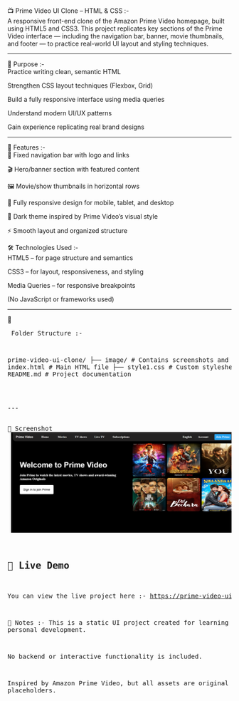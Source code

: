 📺 Prime Video UI Clone – HTML & CSS :- <br/>
A responsive front-end clone of the Amazon Prime Video homepage, built using HTML5 and CSS3. This project replicates key sections of the Prime Video interface — including the navigation bar, banner, movie thumbnails, and footer — to practice real-world UI layout and styling techniques.


---

🎯 Purpose :-<br/>
Practice writing clean, semantic HTML

Strengthen CSS layout techniques (Flexbox, Grid)

Build a fully responsive interface using media queries

Understand modern UI/UX patterns

Gain experience replicating real brand designs

---

🚀 Features :-<br/>
🧭 Fixed navigation bar with logo and links

🎬 Hero/banner section with featured content

🖼️ Movie/show thumbnails in horizontal rows

📱 Fully responsive design for mobile, tablet, and desktop

🌙 Dark theme inspired by Prime Video’s visual style

⚡ Smooth layout and organized structure

🛠️ Technologies Used :-<br/>
HTML5 – for page structure and semantics

CSS3 – for layout, responsiveness, and styling

Media Queries – for responsive breakpoints

(No JavaScript or frameworks used)

---

📂<pre> Folder Structure :-

prime-video-ui-clone/
├── image/           # Contains screenshots and media
├── index.html       # Main HTML file
├── style1.css       # Custom stylesheet
└── README.md        # Project documentation

 <pre/>
---
 
📸 Screenshot<br/>
![Screenshot](./image/Screenshot.jpg)


## 🔗 Live Demo 
You can view the live project here :-
https://prime-video-ui-clone.vercel.app/


📌 Notes :-
This is a static UI project created for learning and personal development.

No backend or interactive functionality is included.

Inspired by Amazon Prime Video, but all assets are original or placeholders.
